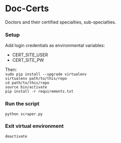 # Doc-Certs
Doctors and their certified specialties, sub-specialties.

### Setup
Add login credentials as environmental variables:
* CERT_SITE_USER
* CERT_SITE_PW

Then:<br>
`sudo pip install --upgrade virtualenv`<br>
`virtualenv path/to/this/repo`<br>
`cd path/to/this/repo`<br>
`source bin/activate`<br>
`pip install -r requirements.txt`

### Run the script
`python scraper.py`

### Exit virtual environment
`deactivate`
